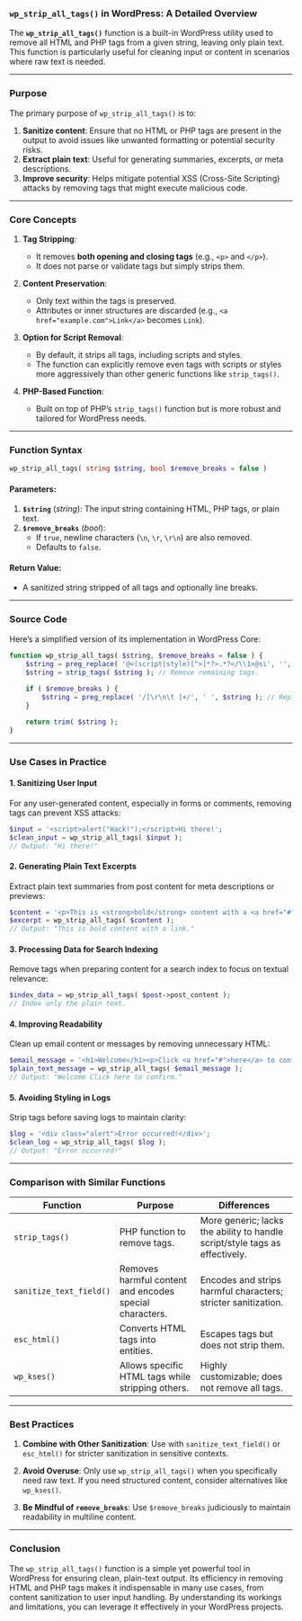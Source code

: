 ### `wp_strip_all_tags()` in WordPress: A Detailed Overview

The **`wp_strip_all_tags()`** function is a built-in WordPress utility used to remove all HTML and PHP tags from a given string, leaving only plain text. This function is particularly useful for cleaning input or content in scenarios where raw text is needed.

---

### **Purpose**
The primary purpose of `wp_strip_all_tags()` is to:
1. **Sanitize content**: Ensure that no HTML or PHP tags are present in the output to avoid issues like unwanted formatting or potential security risks.
2. **Extract plain text**: Useful for generating summaries, excerpts, or meta descriptions.
3. **Improve security**: Helps mitigate potential XSS (Cross-Site Scripting) attacks by removing tags that might execute malicious code.

---

### **Core Concepts**
1. **Tag Stripping**:
   - It removes **both opening and closing tags** (e.g., `<p>` and `</p>`).
   - It does not parse or validate tags but simply strips them.

2. **Content Preservation**:
   - Only text within the tags is preserved.
   - Attributes or inner structures are discarded (e.g., `<a href="example.com">Link</a>` becomes `Link`).

3. **Option for Script Removal**:
   - By default, it strips all tags, including scripts and styles. 
   - The function can explicitly remove even tags with scripts or styles more aggressively than other generic functions like `strip_tags()`.

4. **PHP-Based Function**:
   - Built on top of PHP’s `strip_tags()` function but is more robust and tailored for WordPress needs.

---

### **Function Syntax**
```php
wp_strip_all_tags( string $string, bool $remove_breaks = false )
```

#### **Parameters**:
1. **`$string`** (*string*): The input string containing HTML, PHP tags, or plain text.
2. **`$remove_breaks`** (*bool*): 
   - If `true`, newline characters (`\n`, `\r`, `\r\n`) are also removed.
   - Defaults to `false`.

#### **Return Value**:
- A sanitized string stripped of all tags and optionally line breaks.

---

### **Source Code**
Here’s a simplified version of its implementation in WordPress Core:
```php
function wp_strip_all_tags( $string, $remove_breaks = false ) {
    $string = preg_replace( '@<(script|style)[^>]*?>.*?</\\1>@si', '', $string ); // Remove script/style tags.
    $string = strip_tags( $string ); // Remove remaining tags.
    
    if ( $remove_breaks ) {
        $string = preg_replace( '/[\r\n\t ]+/', ' ', $string ); // Replace breaks with space.
    }

    return trim( $string );
}
```

---

### **Use Cases in Practice**

#### 1. **Sanitizing User Input**
For any user-generated content, especially in forms or comments, removing tags can prevent XSS attacks:
```php
$input = '<script>alert("Hack!");</script>Hi there!';
$clean_input = wp_strip_all_tags( $input );
// Output: "Hi there!"
```

#### 2. **Generating Plain Text Excerpts**
Extract plain text summaries from post content for meta descriptions or previews:
```php
$content = '<p>This is <strong>bold</strong> content with a <a href="#">link</a>.</p>';
$excerpt = wp_strip_all_tags( $content );
// Output: "This is bold content with a link."
```

#### 3. **Processing Data for Search Indexing**
Remove tags when preparing content for a search index to focus on textual relevance:
```php
$index_data = wp_strip_all_tags( $post->post_content );
// Index only the plain text.
```

#### 4. **Improving Readability**
Clean up email content or messages by removing unnecessary HTML:
```php
$email_message = '<h1>Welcome</h1><p>Click <a href="#">here</a> to confirm.</p>';
$plain_text_message = wp_strip_all_tags( $email_message );
// Output: "Welcome Click here to confirm."
```

#### 5. **Avoiding Styling in Logs**
Strip tags before saving logs to maintain clarity:
```php
$log = '<div class="alert">Error occurred!</div>';
$clean_log = wp_strip_all_tags( $log );
// Output: "Error occurred!"
```

---

### **Comparison with Similar Functions**

| **Function**         | **Purpose**                                                                                      | **Differences**                                       |
|-----------------------|--------------------------------------------------------------------------------------------------|------------------------------------------------------|
| `strip_tags()`        | PHP function to remove tags.                                                                    | More generic; lacks the ability to handle script/style tags as effectively. |
| `sanitize_text_field()` | Removes harmful content and encodes special characters.                                        | Encodes and strips harmful characters; stricter sanitization. |
| `esc_html()`          | Converts HTML tags into entities.                                                              | Escapes tags but does not strip them.                |
| `wp_kses()`           | Allows specific HTML tags while stripping others.                                               | Highly customizable; does not remove all tags.       |

---

### **Best Practices**
1. **Combine with Other Sanitization**:
   Use with `sanitize_text_field()` or `esc_html()` for stricter sanitization in sensitive contexts.

2. **Avoid Overuse**:
   Only use `wp_strip_all_tags()` when you specifically need raw text. If you need structured content, consider alternatives like `wp_kses()`.

3. **Be Mindful of `remove_breaks`**:
   Use `$remove_breaks` judiciously to maintain readability in multiline content.

---

### **Conclusion**
The `wp_strip_all_tags()` function is a simple yet powerful tool in WordPress for ensuring clean, plain-text output. Its efficiency in removing HTML and PHP tags makes it indispensable in many use cases, from content sanitization to user input handling. By understanding its workings and limitations, you can leverage it effectively in your WordPress projects.